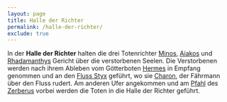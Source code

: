 ```yaml
---
layout: page
title: Halle der Richter
permalink: /halle-der-richter/
exclude: true
---
```


In der **Halle der Richter** halten die drei Totenrichter [Minos](/minos/), [Aiakos](/aiakos/) und [Rhadamanthys](/rhadamanthys/) Gericht über die verstorbenen Seelen. Die Verstorbenen werden nach ihrem Ableben vom Götterboten [Hermes](/hermes/) in Empfang genommen und an den [Fluss Styx](/styx/) geführt, wo sie [Charon](/charon/), der Fährmann über den Fluss rudert. Am anderen Ufer angekommen und am [Pfahl](/pfahl-des-zerberus/) des [Zerberus](/zerberus/) vorbei werden die Toten in die Halle der Richter geführt.
